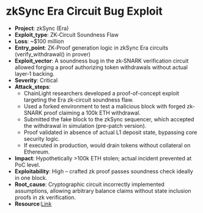 # zkSync Era Circuit Bug Exploit 

- **Project**: zkSync (Era)
- **Exploit_type**: ZK‑Circuit Soundness Flaw 
- **Loss**: ~$100 million 
- **Entry_point**: ZK‑Proof generation logic in zkSync Era circuits (verify_withdrawal() in prover)
- **Exploit_vector**: A soundness bug in the zk‑SNARK verification circuit allowed forging a proof authorizing token withdrawals without actual layer‑1 backing.
- **Severity**: Critical
- **Attack_steps**:
    - ChainLight researchers developed a proof-of-concept exploit targeting the Era zk-circuit soundness flaw. 
    - Used a forked environment to test a malicious block with forged zk-SNARK proof claiming a 100k ETH withdrawal.
    - Submitted the fake block to the zkSync sequencer, which accepted the withdrawal in simulation (pre-patch version).
    - Proof validated in absence of actual L1 deposit state, bypassing core security logic.
    - If executed in production, would drain tokens without collateral on Ethereum.
- **Impact**: Hypothetically >100k ETH stolen; actual incident prevented at PoC level.
- **Exploitability**: High – crafted zk proof passes soundness check ideally in one block.
- **Root_cause**: Cryptographic circuit incorrectly implemented assumptions, allowing arbitrary balance claims without state inclusion proofs in zk verification.
- **Resource**:[Link](https://github.com/chainlight-io/zksync-era-write-query-poc )

